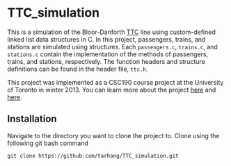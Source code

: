 # TTC_simulation
This is a simulation of the Bloor-Danforth [TTC](http://www.ttc.ca/) line using custom-defined linked list data structures in C. In this project, passengers, trains, and stations are simulated using structures. Each `passengers.c`, `trains.c`, and `stations.c` contain the implementation of the methods of passengers, trains, and stations, respectively. The function headers and structure definitions can be found in the header file, `ttc.h`. 

This project was implemented as a CSC190 course project at the University of Toronto in winter 2013. You can learn more about the project [here](http://www.cs.toronto.edu/~patitsas/cs190/lab3.html) and [here](http://www.cs.toronto.edu/~patitsas/cs190/lab4.html). 

## Installation
Navigate to the directory you want to clone the project to. Clone using the following git bash command
```
git clone https://github.com/tarhang/TTC_simulation.git
```
